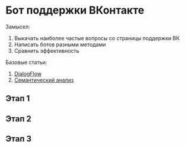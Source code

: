 # Бот поддержки ВКонтакте

Замысел:
1. Выкачать наиболее частые вопросы со страницы поддержки ВК
2. Написать ботов разными методами
3. Сравнить эффективность


Базовые статьи:
1. [DialogFlow](https://habr.com/post/346606/)
2. [Семантический анализ](https://habr.com/post/110078/)


## Этап 1

## Этап 2

## Этап 3


